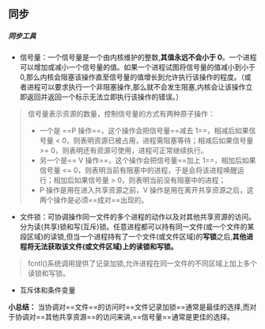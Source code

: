 ## 同步
##### 同步工具
* 信号量：一个信号量是一个由内核维护的整数,**其值永远不会小于 0**。一个进程可以增加或减小一个信号量的值。如果一个进程试图将信号量的值减小到小于 0,那么内核会阻塞该操作直至信号量的值增长到允许执行该操作的程度。（或者进程可以要求执行一个非阻塞操作,那么就不会发生阻塞,内核会让该操作立即返回并返回一个标示无法立即执行该操作的错误。）
> 信号量表示资源的数量，控制信号量的方式有两种原子操作：
> * 一个是 ==P 操作==，这个操作会把信号量==减去 1==，相减后如果信号量 < 0，则表明资源已被占用，进程需阻塞等待；相减后如果信号量 >= 0，则表明还有资源可使用，进程可正常继续执行。
> * 另一个是== V 操作==，这个操作会把信号量==加上 1==，相加后如果信号量 <= 0，则表明当前有阻塞中的进程，于是会将该进程唤醒运行；相加后如果信号量 > 0，则表明当前没有阻塞中的进程；
> * P 操作是用在进入共享资源之前，V 操作是用在离开共享资源之后，这两个操作是必须==成对==出现的。
* 文件锁：可协调操作同一文件的多个进程的动作以及对其他共享资源的访问。分为读(共享)锁和写(互斥)锁。任意进程都可以持有同一文件(或一个文件的某段区域)的读锁,但当一个进程持有了一个文件(或文件区域)的**写锁**之后,**其他进程将无法获取该文件(或文件区域)上的读锁和写锁。**
> fcntl()系统调用提供了记录加锁,允许进程在同一文件的不同区域上加上多个读锁和写锁。
* 互斥体和条件变量



**小总结：** 当协调对==文件==的访问时==文件记录加锁==通常是最佳的选择,而对于协调对==其他共享资源==的访问来讲,==信号量==通常是更佳的选择。